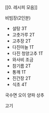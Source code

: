 [[0. 레시피 모음]]

비빔장(2인분)
- 설탕 3T
- 고춧가루 2T
- 고추장 2T
- 다진마늘 1T
- 다진 청양고추 1T
- 와사비 조금
- 참기름 2T
- 통깨 1T
- 진간장 2T
- 식초 4T

국수면
오이
양파
상추

고기
